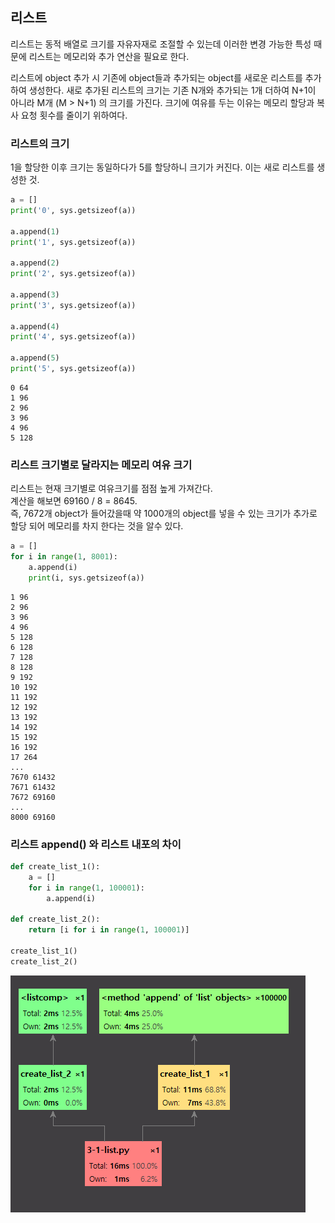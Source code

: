 ## 리스트
리스트는 동적 배열로 크기를 자유자재로 조절할 수 있는데
이러한 변경 가능한 특성 때문에 리스트는 메모리와 추가 연산을 필요로 한다.

리스트에 object 추가 시 기존에 object들과 추가되는 object를 새로운 리스트를 추가하여
생성한다. 새로 추가된 리스트의 크기는 기존 N개와 추가되는 1개 더하여 N+1이 아니라 M개
(M > N+1) 의 크기를 가진다. 크기에 여유를 두는 이유는 메모리 할당과 복사 요청 횟수를 줄이기 위하여다.

### 리스트의 크기 
1을 할당한 이후 크기는 동일하다가 5를 할당하니 크기가 커진다. 이는 새로 리스트를 생성한 것.
```python
a = []
print('0', sys.getsizeof(a))

a.append(1)
print('1', sys.getsizeof(a))

a.append(2)
print('2', sys.getsizeof(a))

a.append(3)
print('3', sys.getsizeof(a))

a.append(4)
print('4', sys.getsizeof(a))

a.append(5)
print('5', sys.getsizeof(a))
``` 
```shell script
0 64
1 96
2 96
3 96
4 96
5 128
```
### 리스트 크기별로 달라지는 메모리 여유 크기 
리스트는 현재 크기별로 여유크기를 점점 높게 가져간다.  
계산을 해보면 69160 / 8 = 8645.   
즉, 7672개 object가 들어갔을때 약 1000개의 object를 넣을 수 있는 크기가
추가로 할당 되어 메모리를 차지 한다는 것을 알수 있다. 
```python
a = []
for i in range(1, 8001):
    a.append(i)
    print(i, sys.getsizeof(a))
```
```
1 96
2 96
3 96
4 96
5 128
6 128
7 128
8 128
9 192
10 192
11 192
12 192
13 192
14 192
15 192
16 192
17 264
...
7670 61432
7671 61432
7672 69160
...
8000 69160
```

### 리스트 append() 와 리스트 내포의 차이
```python
def create_list_1():
    a = []
    for i in range(1, 100001):
        a.append(i)

def create_list_2():
    return [i for i in range(1, 100001)]

create_list_1()
create_list_2()
```
![3-1](https://github.com/sanggi-wjg/my_study/blob/main/High-Performance-Python/data/3-1.png?raw=true)